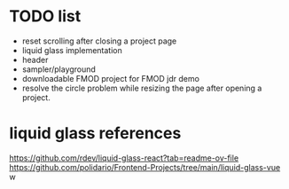 # TODO list
- reset scrolling after closing a project page
- liquid glass implementation
- header
- sampler/playground
- downloadable FMOD project for FMOD jdr demo
- resolve the circle problem while resizing the page after opening a project.

# liquid glass references
https://github.com/rdev/liquid-glass-react?tab=readme-ov-file
https://github.com/polidario/Frontend-Projects/tree/main/liquid-glass-vue
w